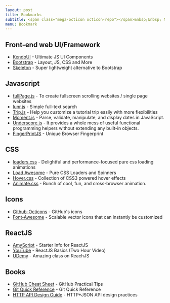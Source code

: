 ```yaml
---
layout: post
title: Bookmarks
subtitle: <span class="mega-octicon octicon-repo"></span>&nbsp;&nbsp; My Bookmarks!  Sites, info, more.
menu: Bookmark
---
```


## Front-end web UI/Framework
- [KendoUI](https://www.telerik.com/kendo-ui) - Ultimate JS UI Components
- [Bootstrap](https://getbootstrap.com/docs/4.3/examples/) - Layout, JS, CSS and More
- [Skeleton](http://getskeleton.com/#examples) - Super lightweight alternative to Bootstrap

## Javascript
- [fullPage.js](http://alvarotrigo.com/fullPage/) - To create fullscreen scrolling websites / single page websites
- [lunr.js](http://lunrjs.com/) - Simple full-text search
- [Trip.js](http://eragonj.github.io/Trip.js/index.html) - Help you customize a tutorial trip easily with more flexibilities
- [Moment.js](http://momentjs.com/) - Parse, validate, manipulate, and display dates in JavaScript.
- [Underscore.js](http://underscorejs.org/) - It provides a whole mess of useful functional programming helpers without extending any built-in objects.
- [FingerPrintJS](https://fingerprintjs.com) - Unique Browser Fingerprint

## CSS
- [loaders.css](https://connoratherton.com/loaders) - Delightful and performance-focused pure css loading animations
- [Load Awesome](http://github.danielcardoso.net/load-awesome/animations.html) - Pure CSS Loaders and Spinners 
- [Hover.css](http://ianlunn.github.io/Hover/) - Collection of CSS3 powered hover effects
- [Animate.css](https://github.com/daneden/animate.css) - Bunch of cool, fun, and cross-browser animation. 

## Icons
- [Github-Octicons](https://octicons.github.com/) - GitHub's icons
- [Font-Awesome](https://fortawesome.github.io/Font-Awesome/) - Scalable vector icons that can instantly be customized

## ReactJS
- [AmyScript](https://github.com/AmyScript/React_Beyond_The_Basics) - Starter Info for ReactJS
- [YouTube](https://www.youtube.com/watch?v=UtIOMUQ7nWM) - ReactJS Basics (Two Hour Video)
- [UDemy](https://www.udemy.com/react-the-complete-guide-incl-redux/?couponCode=REACT_COMPLETE_UYT) -  Amazing class on ReachJS

## Books
- [GitHub Cheat Sheet](https://github.com/tiimgreen/github-cheat-sheet) - GitHub Practical Tips
- [Git Quick Reference](http://jonas.nitro.dk/git/quick-reference.html) - Git Quick Reference
- [HTTP API Design Guide](https://geemus.gitbooks.io/http-api-design/content/en/index.html) - HTTP+JSON API design practices
